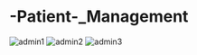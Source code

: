 # -Patient-_Management
![admin1](https://user-images.githubusercontent.com/61662219/117156959-7992fe00-adbe-11eb-900b-c01c9b57668c.PNG)
![admin2](https://user-images.githubusercontent.com/61662219/117156989-7ef04880-adbe-11eb-858d-9efbd91c8680.PNG)
![admin3](https://user-images.githubusercontent.com/61662219/117157013-8283cf80-adbe-11eb-8dbc-897434bbe9cd.PNG)

